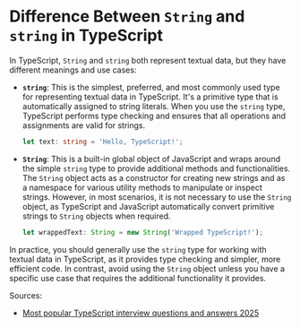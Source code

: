 # Difference Between `String` and `string` in TypeScript

In TypeScript, `String` and `string` both represent textual data, but they have different meanings and use cases:

*   **`string`**: This is the simplest, preferred, and most commonly used type for representing textual data in TypeScript. It's a primitive type that is automatically assigned to string literals. When you use the `string` type, TypeScript performs type checking and ensures that all operations and assignments are valid for strings.

    ```typescript
    let text: string = 'Hello, TypeScript!';
    ```

*   **`String`**: This is a built-in global object of JavaScript and wraps around the simple `string` type to provide additional methods and functionalities. The `String` object acts as a constructor for creating new strings and as a namespace for various utility methods to manipulate or inspect strings. However, in most scenarios, it is not necessary to use the `String` object, as TypeScript and JavaScript automatically convert primitive strings to `String` objects when required.

    ```typescript
    let wrappedText: String = new String('Wrapped TypeScript!');
    ```

In practice, you should generally use the `string` type for working with textual data in TypeScript, as it provides type checking and simpler, more efficient code. In contrast, avoid using the `String` object unless you have a specific use case that requires the additional functionality it provides.
























































Sources:
* [Most popular TypeScript interview questions and answers 2025](https://www.turing.com/interview-questions/typescript)